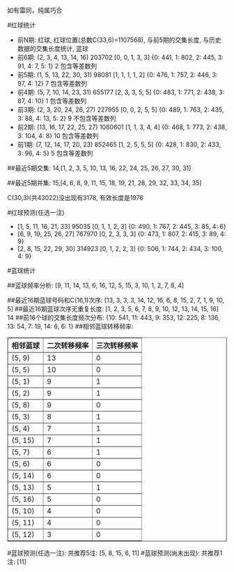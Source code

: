 <!-- 
.. title: 双色球2015049期(2015-04-30)数据分析报告
.. slug: slott-2015049-2015-04-30-report
.. date: 2015-05-01 08:00:00 UTC+08:00
.. tags: Lottery
.. link: 
.. description: 
.. type: text
-->

如有雷同，纯属巧合

<!-- TEASER_END-->

#红球统计

- 前N期: 红球, 红球位置(总数C(33,6)=1107568), 与前5期的交集长度, 与历史数据的交集长度统计, 蓝球
- 前6期: (2, 3, 4, 13, 14, 16) 203702 [0, 0, 1, 3, 3] {0: 441, 1: 802, 2: 445, 3: 91, 4: 7, 5: 1} 2 包含等差数列
- 前5期: (1, 5, 13, 22, 30, 31) 98081 [1, 1, 1, 1, 2] {0: 476, 1: 757, 2: 446, 3: 97, 4: 12} 7 包含等差数列
- 前4期: (5, 7, 10, 14, 23, 31) 655177 [2, 3, 3, 5, 5] {0: 483, 1: 771, 2: 438, 3: 87, 4: 10} 1 包含等差数列
- 前3期: (2, 3, 20, 24, 26, 27) 227955 [0, 0, 2, 5, 5] {0: 489, 1: 763, 2: 435, 3: 88, 4: 13, 5: 2} 9 不包含等差数列
- 前2期: (13, 16, 17, 22, 25, 27) 1060601 [1, 1, 3, 4, 4] {0: 468, 1: 773, 2: 438, 3: 104, 4: 8} 10 包含等差数列
- 前1期: (7, 12, 14, 17, 20, 23) 852465 [1, 2, 5, 5, 5] {0: 428, 1: 830, 2: 433, 3: 96, 4: 5} 5 包含等差数列

##最近5期交集:
14,[1, 2, 3, 5, 10, 13, 16, 22, 24, 25, 26, 27, 30, 31]

##最近5期并集:
15,[4, 6, 8, 9, 11, 15, 18, 19, 21, 28, 29, 32, 33, 34, 35]

C(30,3)(共43022)没出现有3178, 
有效长度是1976

#红球预测(任选一注)

- [1, 5, 11, 16, 21, 33] 95035 [0, 1, 1, 2, 3] {0: 490, 1: 767, 2: 445, 3: 85, 4: 6}
- [6, 9, 19, 25, 26, 27] 767970 [0, 2, 3, 3, 3] {0: 473, 1: 807, 2: 415, 3: 89, 4: 9}
- [2, 8, 15, 22, 29, 30] 314923 [0, 1, 2, 2, 3] {0: 506, 1: 744, 2: 434, 3: 100, 4: 9}

#蓝球统计

##蓝球频率分析:
[9, 11, 14, 13, 6, 16, 12, 5, 15, 3, 10, 1, 2, 7, 8, 4]

##最近16期蓝球号码和C(16,1)次序:
[13, 3, 3, 3, 14, 12, 16, 6, 8, 15, 2, 7, 1, 9, 10, 5]
##最近16期蓝球次序无重复长度:
[1, 2, 3, 5, 6, 7, 8, 9, 10, 12, 13, 14, 15, 16] 14
##前16个球的交集长度频次分布:
{10: 541, 11: 443, 9: 353, 12: 225, 8: 136, 13: 54, 7: 19, 14: 6, 6: 1}
##相邻蓝球转移频率:
<table border="1" class="table table-striped dataframe">
  <thead>
    <tr style="text-align: right;">
      <th>相邻蓝球</th>
      <th>二次转移频率</th>
      <th>三次转移频率</th>
    </tr>
  </thead>
  <tbody>
    <tr>
      <td>(5, 9)</td>
      <td>13</td>
      <td>0</td>
    </tr>
    <tr>
      <td>(5, 5)</td>
      <td>10</td>
      <td>0</td>
    </tr>
    <tr>
      <td>(5, 1)</td>
      <td>9</td>
      <td>1</td>
    </tr>
    <tr>
      <td>(5, 2)</td>
      <td>9</td>
      <td>1</td>
    </tr>
    <tr>
      <td>(5, 8)</td>
      <td>9</td>
      <td>0</td>
    </tr>
    <tr>
      <td>(5, 3)</td>
      <td>8</td>
      <td>1</td>
    </tr>
    <tr>
      <td>(5, 4)</td>
      <td>7</td>
      <td>1</td>
    </tr>
    <tr>
      <td>(5, 15)</td>
      <td>7</td>
      <td>1</td>
    </tr>
    <tr>
      <td>(5, 7)</td>
      <td>6</td>
      <td>1</td>
    </tr>
    <tr>
      <td>(5, 6)</td>
      <td>6</td>
      <td>0</td>
    </tr>
    <tr>
      <td>(5, 14)</td>
      <td>6</td>
      <td>0</td>
    </tr>
    <tr>
      <td>(5, 13)</td>
      <td>5</td>
      <td>1</td>
    </tr>
    <tr>
      <td>(5, 16)</td>
      <td>5</td>
      <td>0</td>
    </tr>
    <tr>
      <td>(5, 10)</td>
      <td>4</td>
      <td>0</td>
    </tr>
    <tr>
      <td>(5, 11)</td>
      <td>4</td>
      <td>0</td>
    </tr>
    <tr>
      <td>(5, 12)</td>
      <td>3</td>
      <td>0</td>
    </tr>
  </tbody>
</table>
#蓝球预测(任选一注):
共推荐5注: [5, 8, 15, 6, 11]
#蓝球预测(尚未出现):
共推荐1注: [11]

